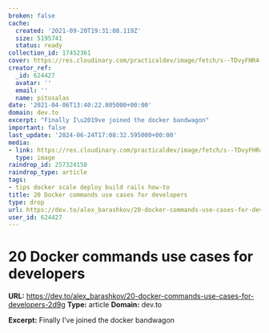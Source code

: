 ```yaml
---
broken: false
cache:
  created: '2021-09-20T19:31:08.119Z'
  size: 5195741
  status: ready
collection_id: 17452361
cover: https://res.cloudinary.com/practicaldev/image/fetch/s--TDvyFHR4--/c_imagga_scale,f_auto,fl_progressive,h_500,q_auto,w_1000/https://thepracticaldev.s3.amazonaws.com/i/eb9kj55j7bu8ax6yue5t.jpg
creator_ref:
  _id: 624427
  avatar: ''
  email: ''
  name: pitosalas
date: '2021-04-06T13:40:22.805000+00:00'
domain: dev.to
excerpt: "Finally I\u2019ve joined the docker bandwagon"
important: false
last_update: '2024-06-24T17:08:32.595000+00:00'
media:
- link: https://res.cloudinary.com/practicaldev/image/fetch/s--TDvyFHR4--/c_imagga_scale,f_auto,fl_progressive,h_500,q_auto,w_1000/https://thepracticaldev.s3.amazonaws.com/i/eb9kj55j7bu8ax6yue5t.jpg
  type: image
raindrop_id: 257324158
raindrop_type: article
tags:
- tips docker scale deploy build rails how-to
title: 20 Docker commands use cases for developers
type: drop
url: https://dev.to/alex_barashkov/20-docker-commands-use-cases-for-developers-2d9g
user_id: 624427
---
```


# 20 Docker commands use cases for developers

**URL:** https://dev.to/alex_barashkov/20-docker-commands-use-cases-for-developers-2d9g
**Type:** article
**Domain:** dev.to

**Excerpt:** Finally I’ve joined the docker bandwagon
